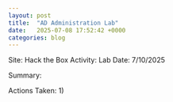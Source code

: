```yaml
---
layout: post
title:  "AD Administration Lab"
date:   2025-07-08 17:52:42 +0000
categories: blog
---
```


Site: Hack the Box
Activity: Lab
Date: 7/10/2025

Summary: 

Actions Taken: 
1) 

